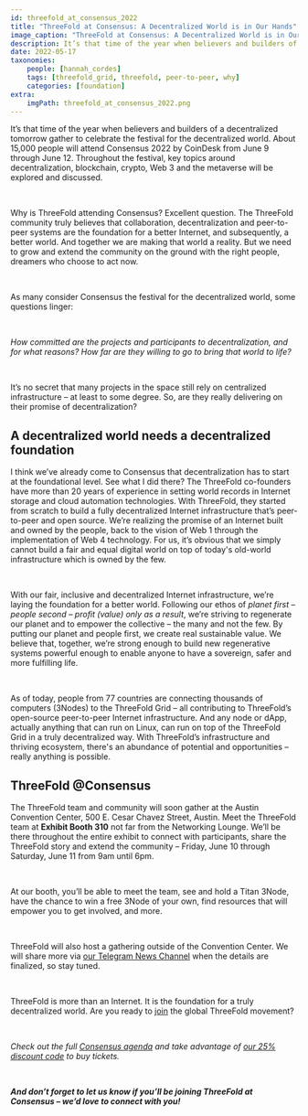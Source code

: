 ```yaml
---
id: threefold_at_consensus_2022
title: "ThreeFold at Consensus: A Decentralized World is in Our Hands"
image_caption: "ThreeFold at Consensus: A Decentralized World is in Our Hands."
description: It’s that time of the year when believers and builders of a decentralized tomorrow gather to celebrate the festival for the decentralized world. And ThreeFold is the foundation to realize a truly decentralized world.
date: 2022-05-17
taxonomies:
    people: [hannah_cordes]
    tags: [threefold_grid, threefold, peer-to-peer, why]
    categories: [foundation]
extra:
    imgPath: threefold_at_consensus_2022.png
---
```


It’s that time of the year when believers and builders of a decentralized tomorrow  gather to celebrate the festival for the decentralized world. About 15,000 people will attend Consensus 2022 by CoinDesk from June 9 through June 12. Throughout the festival, key topics around decentralization, blockchain, crypto, Web 3 and the metaverse will be explored and discussed.

<br/>

Why is ThreeFold attending Consensus? Excellent question. The ThreeFold community truly believes that collaboration, decentralization and peer-to-peer systems are the foundation for a better Internet, and subsequently, a better world. And together we are making that world a reality. But we need to grow and extend the community on the ground with the right people, dreamers who choose to act now.

<br/>

As many consider Consensus the festival for the decentralized world, some questions linger: 

<br/>

*How committed are the projects and participants to decentralization, and for what reasons? How far are they willing to go to bring that world to life?*

<br/>

It’s no secret that many projects in the space still rely on centralized infrastructure – at least to some degree. So, are they really delivering on their promise of decentralization? 

## A decentralized world needs a decentralized foundation

I think we’ve already come to Consensus that decentralization has to start at the foundational level. See what I did there? The ThreeFold co-founders have more than 20 years of experience in setting world records in Internet storage and cloud automation technologies. With ThreeFold, they started from scratch to build a fully decentralized Internet infrastructure that’s peer-to-peer and open source. We’re realizing the promise of an Internet built and owned by the people, back to the vision of Web 1 through the implementation of Web 4 technology. For us, it’s obvious that we simply cannot build a fair and equal digital world on top of today's old-world infrastructure which is owned by the few. 

<br/>

With our fair, inclusive and decentralized Internet infrastructure, we’re laying the foundation for a better world. Following our ethos of *planet first – people second – profit (value) only as a result*, we’re striving to regenerate our planet and to empower the collective – the many and not the few. By putting our planet and people first, we create real sustainable value. We believe that, together, we’re strong enough to build new regenerative systems powerful enough to enable anyone to have a sovereign, safer and more fulfilling life.

<br/>

As of today, people from 77 countries are connecting thousands of computers (3Nodes) to the ThreeFold Grid – all contributing to ThreeFold’s open-source peer-to-peer Internet infrastructure. And any node or dApp, actually anything that can run on Linux, can run on top of the ThreeFold Grid in a truly decentralized way. With ThreeFold’s infrastructure and thriving ecosystem, there's an abundance of potential and opportunities – really anything is possible.

## ThreeFold @Consensus

The ThreeFold team and community will soon gather at the Austin Convention Center, 500 E. Cesar Chavez Street, Austin. Meet the ThreeFold team at **Exhibit Booth 310** not far from the Networking Lounge. We’ll be there throughout the entire exhibit to connect with participants, share the ThreeFold story and extend the community – Friday, June 10 through Saturday, June 11 from 9am until 6pm.

<br/>

At our booth, you’ll be able to meet the team, see and hold a Titan 3Node, have the chance to win a free 3Node of your own, find resources that will empower you to get involved, and more.

<br/>

ThreeFold will also host a gathering outside of the Convention Center. We will share more via [our Telegram News Channel](https://t.me/threefoldnews) when the details are finalized, so stay tuned.

<br/>

ThreeFold is more than an Internet. It is the foundation for a truly decentralized world. Are you ready to [join](https://t.me/threefold) the global ThreeFold movement?

<br/>

*Check out the full [Consensus agenda](https://events.coindesk.com/consensus2022/agenda) and take advantage of [our 25% discount code](https://events.coindesk.com/consensus2022?promo=a7MsHxui) to buy tickets.*

<br/>

***And don’t forget to let us know if you’ll be joining ThreeFold at Consensus – we’d love to connect with you!***
